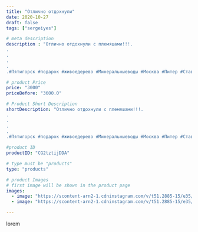 ```yaml
---
title: "Отлично отдохнули"
date: 2020-10-27
draft: false
tags: ["sergeiyes"]

# meta description
description : "Отлично отдохнули с племяшами!!!.
.
.
.
.
.#Пятигорск #подарок #живоедерево #Минеральныеводы #Москва #Питер #Ставрополь #Сочи #Симферополь #Севастополь #Анапа #"

# product Price
price: "3000"
priceBefore: "3600.0"

# Product Short Description
shortDescription: "Отлично отдохнули с племяшами!!!.
.
.
.
.
.#Пятигорск #подарок #живоедерево #Минеральныеводы #Москва #Питер #Ставрополь #Сочи #Симферополь #Севастополь #Анапа #Краснодар #Екатеринбург #Челябинск #Ессентуки #Железноводск #Кисловодск #Ростовнадону #gruppazahvata #крым #sergeystar   #Волгоград #резьбаподереву #подарокпятигорск #антисептик #градмастеров"

#product ID
productID: "CG2tztijDDA"

# type must be "products"
type: "products"

# product Images
# first image will be shown in the product page
images:
  - image: "https://scontent-arn2-1.cdninstagram.com/v/t51.2885-15/e35/122834822_281102126418217_7636589925487533163_n.jpg?tp=1&_nc_ht=scontent-arn2-1.cdninstagram.com&_nc_cat=101&_nc_ohc=Xon2a6ZaKggAX8rcBU2&oh=62d238d43f585cf356f7a30987b7278f&oe=606A45D6&ig_cache_key=MjQyOTMzMDUxMDcwNDUwMjU0MA%3D%3D.2"
  - image: "https://scontent-arn2-1.cdninstagram.com/v/t51.2885-15/e35/122927802_387425535953575_4712383256978153743_n.jpg?tp=1&_nc_ht=scontent-arn2-1.cdninstagram.com&_nc_cat=107&_nc_ohc=nCdigLqfKicAX8p22ye&oh=bc96b4d768b050a3eadaaffe66dd14e9&oe=606A1CB2&ig_cache_key=MjQyOTMzMDUxMDY4NzY3MTE0Ng%3D%3D.2"

---
```

lorem

